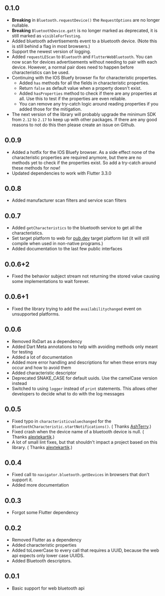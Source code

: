 ## 0.1.0

* **Breaking** in `Bluetooth.requestDevice()` the `RequestOptions` are no longer nullable.
* **Breaking** `BluetoothDevice.gatt` is no longer marked as deprecated, it is still marked as `visibleForTesting`.
* Added bluetooth advertisements event to a bluetooth device. (Note this is still behind a flag in most browsers.)
* Support the newest version of logging.
* Added `requestLEScan` to `Bluetooth` and `FlutterWebBluetooth`. You can now scan for devices advertisements without
  needing to pair with each device. However, a normal pair does need to happen before characteristics can be used.
* Continuing with the IOS Bluefy browser fix for characteristic properties.
    * Added `has` methods for all the fields in characteristic properties.
    * Return `false` as default value when a property doesn't exist.
    * Added `hasProperties` method to check if there are any properties at all. Use this to test if the properties are
      even reliable.
    * You can remove any try-catch logic around reading properties if you added those for the mitigation.
* The next version of the library will probably upgrade the minimum SDK from `2.12` to `2.17` to keep up with other
  packages. If there are any good reasons to not do this then please create an issue on Github.

## 0.0.9

* Added a hotfix for the IOS Bluefy browser. As a side effect none of the characteristic properties are required
  anymore, but there are no methods yet to check if the properties exist. So add a try-catch around these methods for
  now!
* Updated dependencies to work with Flutter 3.3.0

## 0.0.8

* Added manufacturer scan filters and service scan filters

## 0.0.7

* Added `getCharacteristics` to the bluetooth service to get all the characteristics.
* Set target platform to web for [pub.dev](https://pub.dev/packages/flutter_web_bluetooth/) target platform list (it
  will still compile when used in non-native programs.)
* Added documentation to the last few public interfaces

## 0.0.6+2

* Fixed the behavior subject stream not returning the stored value causing some implementations to wait forever.

## 0.0.6+1

* Fixed the library trying to add the `availabilitychanged` event on unsupported platforms.

## 0.0.6

* Removed RxDart as a dependency
* Added Dart Meta annotations to help with avoiding methods only meant for testing
* Added a lot of documentation
* Added more error handling and descriptions for when these errors may occur and how to avoid them
* Added characteristic descriptor
* Deprecated SNAKE_CASE for default uuids. Use the camelCase version instead
* Switched to using `logger` instead of `print` statements. This allows other developers to decide what to do with the
  log messages

## 0.0.5

* Fixed typo in `characteristicvaluechanged` for the `BluetoothCharacteristic.startNotifications()`. (
  Thanks [AshTerry](https://github.com/AshTerry).)
* Fixed crash when the device name of a bluetooth device is null. (
  Thanks [alextekartik](https://github.com/alextekartik).)
* A lot of small lint fixes, but that shouldn't impact a project based on this library. (
  Thanks [alextekartik](https://github.com/alextekartik).)

## 0.0.4

* Fixed call to `navigator.bluetooth.getDevices` in browsers that don't support it.
* Added more documentation

## 0.0.3

* Forgot some Flutter dependency

## 0.0.2

* Removed Flutter as a dependency
* Added characteristic properties
* Added toLowerCase to every call that requires a UUID, because the web api expects only lower case UUIDS.
* Added Bluetooth descriptors.

## 0.0.1

* Basic support for web bluetooth api
